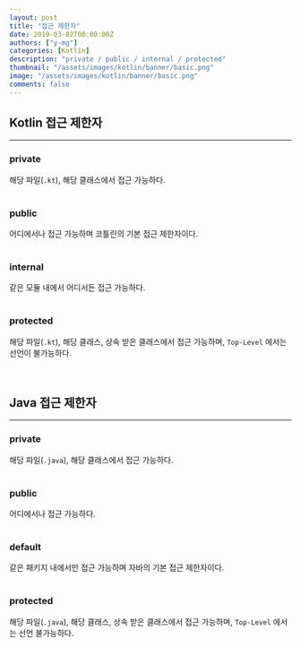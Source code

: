 ```yaml
---
layout: post
title: "접근 제한자"
date: 2019-03-02T00:00:00Z
authors: ["y-mg"]
categories: [Kotlin]
description: "private / public / internal / protected"
thumbnail: "/assets/images/kotlin/banner/basic.png"
image: "/assets/images/kotlin/banner/basic.png"
comments: false
---
```


## Kotlin 접근 제한자
***
### private
해당 파일(`.kt`), 해당 클래스에서 접근 가능하다.
<br/>
<br/>

### public
어디에서나 접근 가능하며 코틀린의 기본 접근 제한자이다.
<br/>
<br/>

### internal
같은 모듈 내에서 어디서든 접근 가능하다.
<br/>
<br/>

### protected
해당 파일(`.kt`), 해당 클래스, 상속 받은 클래스에서 접근 가능하며, `Top-Level` 에서는 선언이 불가능하다.
<br/>
<br/>
<br/>



## Java 접근 제한자
***
### private
해당 파일(`.java`), 해당 클래스에서 접근 가능하다.
<br/>
<br/>

### public
어디에서나 접근 가능하다.
<br/>
<br/>

### default
같은 패키지 내에서만 접근 가능하며 자바의 기본 접근 제한자이다.
<br/>
<br/>

### protected
해당 파일(`.java`), 해당 클래스, 상속 받은 클래스에서 접근 가능하며, `Top-Level` 에서는 선언 불가능하다.